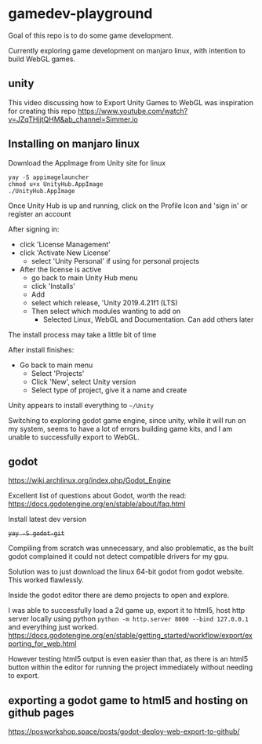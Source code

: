 # gamedev-playground

Goal of this repo is to do some game development.

Currently exploring game development on manjaro linux, with intention to build WebGL games.

## unity

This video discussing how to Export Unity Games to WebGL was inspiration for creating this repo https://www.youtube.com/watch?v=JZqTHjjtQHM&ab_channel=Simmer.io

## Installing on manjaro linux

Download the AppImage from Unity site for linux

    yay -S appimagelauncher
    chmod u+x UnityHub.AppImage
    ./UnityHub.AppImage

Once Unity Hub is up and running, click on the Profile Icon and 'sign in' or register an account

After signing in:
- click 'License Management'
- click 'Activate New License'
    - select 'Unity Personal' if using for personal projects
- After the license is active
    - go back to main Unity Hub menu
    - click 'Installs'
    - Add
    - select which release, 'Unity 2019.4.21f1 (LTS)
    - Then select which modules wanting to add on
        - Selected Linux, WebGL and Documentation.  Can add others later

The install process may take a little bit of time

After install finishes:
- Go back to main menu
    - Select 'Projects'
    - Click 'New', select Unity version
    - Select type of project, give it a name and create

Unity appears to install everything to `~/Unity`

Switching to exploring godot game engine, since unity, while it will run on my system, seems to have a lot of errors building game kits, and I am unable to successfully export to WebGL.

## godot

https://wiki.archlinux.org/index.php/Godot_Engine

Excellent list of questions about Godot, worth the read: https://docs.godotengine.org/en/stable/about/faq.html

Install latest dev version

~~`yay -S godot-git`~~

Compiling from scratch was unnecessary, and also problematic, as the built godot complained it could not detect compatible drivers for my gpu.

Solution was to just download the linux 64-bit godot from godot website.  This worked flawlessly.

Inside the godot editor there are demo projects to open and explore.  

I was able to successfully load a 2d game up, export it to html5, host http server locally using python `python -m http.server 8000 --bind 127.0.0.1` and everything just worked.  https://docs.godotengine.org/en/stable/getting_started/workflow/export/exporting_for_web.html

However testing html5 output is even easier than that, as there is an html5 button within the editor for running the project immediately without needing to export.


## exporting a godot game to html5 and hosting on github pages

https://posworkshop.space/posts/godot-deploy-web-export-to-github/
